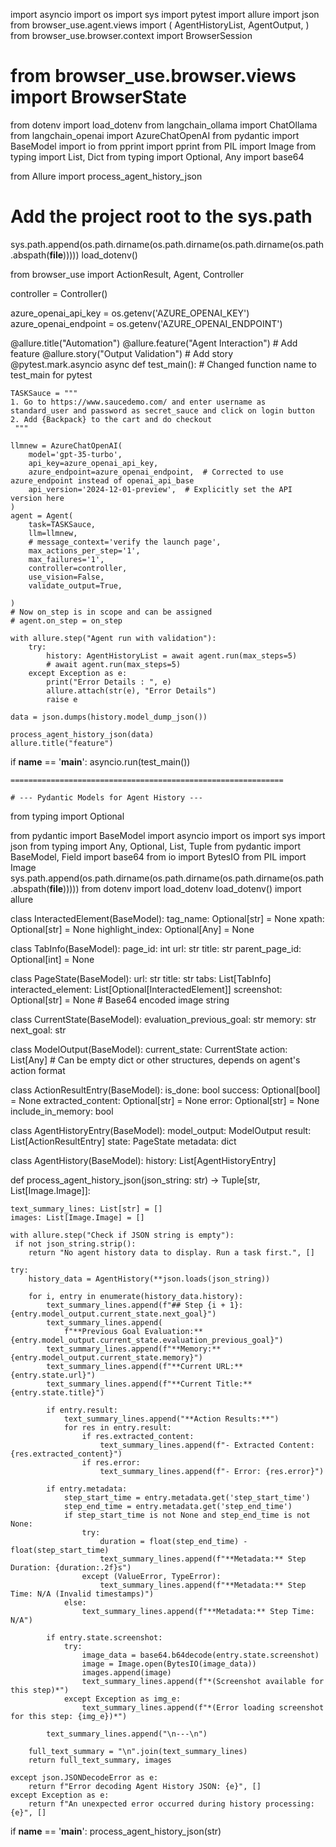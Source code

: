 import asyncio
import os
import sys
import pytest
import allure
import json
from browser_use.agent.views import (
    AgentHistoryList,
    AgentOutput,
)
from browser_use.browser.context import BrowserSession
# from browser_use.browser.views import BrowserState
from dotenv import load_dotenv
from langchain_ollama import ChatOllama
from langchain_openai import AzureChatOpenAI
from pydantic import BaseModel
import io
from pprint import pprint
from PIL import Image
from typing import List, Dict
from typing import Optional, Any
import base64

from Allure import process_agent_history_json

# Add the project root to the sys.path
sys.path.append(os.path.dirname(os.path.dirname(os.path.dirname(os.path.abspath(__file__)))))
load_dotenv()

from browser_use import ActionResult, Agent, Controller

controller = Controller()

azure_openai_api_key = os.getenv('AZURE_OPENAI_KEY')
azure_openai_endpoint = os.getenv('AZURE_OPENAI_ENDPOINT')


@allure.title("Automation")
@allure.feature("Agent Interaction")  # Add feature
@allure.story("Output Validation")  # Add story
@pytest.mark.asyncio
async def test_main():  # Changed function name to test_main for pytest


    TASKSauce = """
    1. Go to https://www.saucedemo.com/ and enter username as standard_user and password as secret_sauce and click on login button
    2. Add {Backpack} to the cart and do checkout
     """

    llmnew = AzureChatOpenAI(
        model='gpt-35-turbo',
        api_key=azure_openai_api_key,
        azure_endpoint=azure_openai_endpoint,  # Corrected to use azure_endpoint instead of openai_api_base
        api_version='2024-12-01-preview',  # Explicitly set the API version here
    )
    agent = Agent(
        task=TASKSauce,
        llm=llmnew,
        # message_context='verify the launch page',
        max_actions_per_step='1',
        max_failures='1',
        controller=controller,
        use_vision=False,
        validate_output=True,

    )
    # Now on_step is in scope and can be assigned
    # agent.on_step = on_step

    with allure.step("Agent run with validation"):
        try:
            history: AgentHistoryList = await agent.run(max_steps=5)
            # await agent.run(max_steps=5)
        except Exception as e:
            print("Error Details : ", e)
            allure.attach(str(e), "Error Details")
            raise e

    data = json.dumps(history.model_dump_json())

    process_agent_history_json(data)
    allure.title("feature")

if __name__ == '__main__':
    asyncio.run(test_main())

    =============================================================

    # --- Pydantic Models for Agent History ---
from typing import Optional

from pydantic import BaseModel
import asyncio
import os
import sys
import json
from typing import Any, Optional, List, Tuple
from pydantic import BaseModel, Field
import base64
from io import BytesIO
from PIL import Image
sys.path.append(os.path.dirname(os.path.dirname(os.path.dirname(os.path.abspath(__file__)))))
from dotenv import load_dotenv
load_dotenv()
import allure


class InteractedElement(BaseModel):
    tag_name: Optional[str] = None
    xpath: Optional[str] = None
    highlight_index: Optional[Any] = None


class TabInfo(BaseModel):
    page_id: int
    url: str
    title: str
    parent_page_id: Optional[int] = None


class PageState(BaseModel):
    url: str
    title: str
    tabs: List[TabInfo]
    interacted_element: List[Optional[InteractedElement]]
    screenshot: Optional[str] = None  # Base64 encoded image string


class CurrentState(BaseModel):
    evaluation_previous_goal: str
    memory: str
    next_goal: str


class ModelOutput(BaseModel):
    current_state: CurrentState
    action: List[Any]  # Can be empty dict or other structures, depends on agent's action format


class ActionResultEntry(BaseModel):
    is_done: bool
    success: Optional[bool] = None
    extracted_content: Optional[str] = None
    error: Optional[str] = None
    include_in_memory: bool


class AgentHistoryEntry(BaseModel):
    model_output: ModelOutput
    result: List[ActionResultEntry]
    state: PageState
    metadata: dict


class AgentHistory(BaseModel):
    history: List[AgentHistoryEntry]



def process_agent_history_json(json_string: str) -> Tuple[str, List[Image.Image]]:

    text_summary_lines: List[str] = []
    images: List[Image.Image] = []

    with allure.step("Check if JSON string is empty"):
     if not json_string.strip():
        return "No agent history data to display. Run a task first.", []

    try:
        history_data = AgentHistory(**json.loads(json_string))

        for i, entry in enumerate(history_data.history):
            text_summary_lines.append(f"## Step {i + 1}: {entry.model_output.current_state.next_goal}")
            text_summary_lines.append(
                f"**Previous Goal Evaluation:** {entry.model_output.current_state.evaluation_previous_goal}")
            text_summary_lines.append(f"**Memory:** {entry.model_output.current_state.memory}")
            text_summary_lines.append(f"**Current URL:** {entry.state.url}")
            text_summary_lines.append(f"**Current Title:** {entry.state.title}")

            if entry.result:
                text_summary_lines.append("**Action Results:**")
                for res in entry.result:
                    if res.extracted_content:
                        text_summary_lines.append(f"- Extracted Content: {res.extracted_content}")
                    if res.error:
                        text_summary_lines.append(f"- Error: {res.error}")

            if entry.metadata:
                step_start_time = entry.metadata.get('step_start_time')
                step_end_time = entry.metadata.get('step_end_time')
                if step_start_time is not None and step_end_time is not None:
                    try:
                        duration = float(step_end_time) - float(step_start_time)
                        text_summary_lines.append(f"**Metadata:** Step Duration: {duration:.2f}s")
                    except (ValueError, TypeError):
                        text_summary_lines.append(f"**Metadata:** Step Time: N/A (Invalid timestamps)")
                else:
                    text_summary_lines.append(f"**Metadata:** Step Time: N/A")

            if entry.state.screenshot:
                try:
                    image_data = base64.b64decode(entry.state.screenshot)
                    image = Image.open(BytesIO(image_data))
                    images.append(image)
                    text_summary_lines.append(f"*(Screenshot available for this step)*")
                except Exception as img_e:
                    text_summary_lines.append(f"*(Error loading screenshot for this step: {img_e})*")

            text_summary_lines.append("\n---\n")

        full_text_summary = "\n".join(text_summary_lines)
        return full_text_summary, images

    except json.JSONDecodeError as e:
        return f"Error decoding Agent History JSON: {e}", []
    except Exception as e:
        return f"An unexpected error occurred during history processing: {e}", []


if __name__ == '__main__':
    process_agent_history_json(str)

